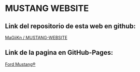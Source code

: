 # MUSTANG WEBSITE

## Link del repositorio de esta web en github:
[MaGiiKn / MUSTANG-WEBSITE](https://github.com/MaGiiKn/MUSTANG-WEBSITE "MaGiiKn / MUSTANG-WEBSITE")

## Link de la pagina en GitHub-Pages:
[Ford Mustang®](https://magiikn.github.io/MUSTANG-WEBSITE/ "Ford Mustang®")
